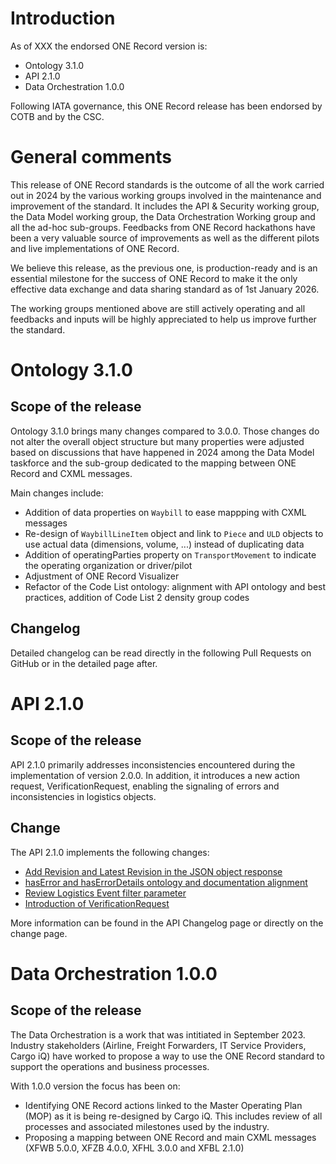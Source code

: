 # Introduction
As of XXX the endorsed ONE Record version is:
- Ontology 3.1.0
- API 2.1.0
- Data Orchestration 1.0.0

Following IATA governance, this ONE Record release has been endorsed by COTB and by the CSC.

# General comments
This release of ONE Record standards is the outcome of all the work carried out in 2024 by the various working groups involved in the maintenance and improvement of the standard. It includes the API & Security working group, the Data Model working group, the Data Orchestration Working group and all the ad-hoc sub-groups. Feedbacks from ONE Record hackathons have been a very valuable source of improvements as well as the different pilots and live implementations of ONE Record.

We believe this release, as the previous one, is production-ready and is an essential milestone for the success of ONE Record to make it the only effective data exchange and data sharing standard as of 1st January 2026.

The working groups mentioned above are still actively operating and all feedbacks and inputs will be highly appreciated to help us improve further the standard.

# Ontology 3.1.0
## Scope of the release

Ontology 3.1.0 brings many changes compared to 3.0.0. Those changes do not alter the overall object structure but many properties were adjusted based on discussions that have happened in 2024 among the Data Model taskforce and the sub-group dedicated to the mapping between ONE Record and CXML messages.

Main changes include:
- Addition of data properties on `Waybill` to ease mappping with CXML messages
- Re-design of `WaybillLineItem` object and link to `Piece` and `ULD` objects to use actual data (dimensions, volume, ...) instead of duplicating data
- Addition of operatingParties property on `TransportMovement` to indicate the operating organization or driver/pilot
- Adjustment of ONE Record Visualizer
- Refactor of the Code List ontology: alignment with API ontology and best practices, addition of Code List 2 density group codes

## Changelog

Detailed changelog can be read directly in the following Pull Requests on GitHub or in the detailed page after.

# API 2.1.0

## Scope of the release

API 2.1.0 primarily addresses inconsistencies encountered during the implementation of version 2.0.0. In addition, it introduces a new action request, VerificationRequest, enabling the signaling of errors and inconsistencies in logistics objects. 

## Change

The API 2.1.0 implements the following changes:

- [Add Revision and Latest Revision in the JSON object response](https://github.com/IATA-Cargo/ONE-Record/issues/257)
- [hasError and hasErrorDetails ontology and documentation alignment](https://github.com/IATA-Cargo/ONE-Record/issues/260)
- [Review Logistics Event filter parameter](https://github.com/IATA-Cargo/ONE-Record/issues/256)
- [Introduction of VerificationRequest](https://github.com/IATA-Cargo/ONE-Record/issues/218)

More information can be found in the API Changelog page or directly on the change page.

# Data Orchestration 1.0.0
## Scope of the release

The Data Orchestration is a work that was intitiated in September 2023. Industry stakeholders (Airline, Freight Forwarders, IT Service Providers, Cargo iQ) have worked to propose a way to use the ONE Record standard to support the operations and business processes.

With 1.0.0 version the focus has been on:
- Identifying ONE Record actions linked to the Master Operating Plan (MOP) as it is being re-designed by Cargo iQ. This includes review of all processes and associated milestones used by the industry.
- Proposing a mapping between ONE Record and main CXML messages (XFWB 5.0.0, XFZB 4.0.0, XFHL 3.0.0 and XFBL 2.1.0)
